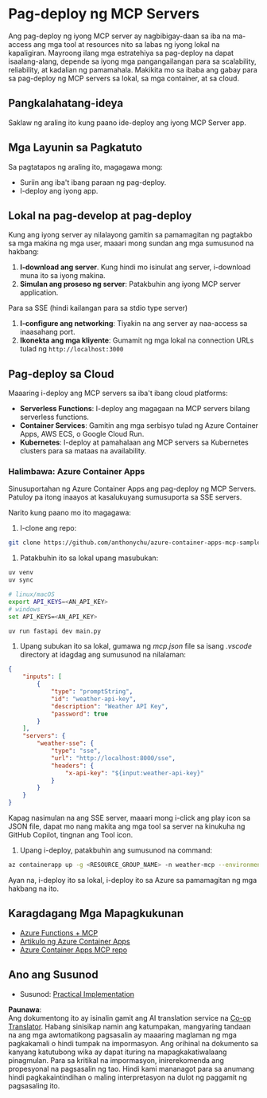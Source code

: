 <!--
CO_OP_TRANSLATOR_METADATA:
{
  "original_hash": "7816cc28f7ab9a54e31f9246429ffcd9",
  "translation_date": "2025-05-17T12:54:54+00:00",
  "source_file": "03-GettingStarted/08-deployment/README.md",
  "language_code": "tl"
}
-->
# Pag-deploy ng MCP Servers

Ang pag-deploy ng iyong MCP server ay nagbibigay-daan sa iba na ma-access ang mga tool at resources nito sa labas ng iyong lokal na kapaligiran. Mayroong ilang mga estratehiya sa pag-deploy na dapat isaalang-alang, depende sa iyong mga pangangailangan para sa scalability, reliability, at kadalian ng pamamahala. Makikita mo sa ibaba ang gabay para sa pag-deploy ng MCP servers sa lokal, sa mga container, at sa cloud.

## Pangkalahatang-ideya

Saklaw ng araling ito kung paano ide-deploy ang iyong MCP Server app.

## Mga Layunin sa Pagkatuto

Sa pagtatapos ng araling ito, magagawa mong:

- Suriin ang iba't ibang paraan ng pag-deploy.
- I-deploy ang iyong app.

## Lokal na pag-develop at pag-deploy

Kung ang iyong server ay nilalayong gamitin sa pamamagitan ng pagtakbo sa mga makina ng mga user, maaari mong sundan ang mga sumusunod na hakbang:

1. **I-download ang server**. Kung hindi mo isinulat ang server, i-download muna ito sa iyong makina.
1. **Simulan ang proseso ng server**: Patakbuhin ang iyong MCP server application.

Para sa SSE (hindi kailangan para sa stdio type server)

1. **I-configure ang networking**: Tiyakin na ang server ay naa-access sa inaasahang port.
1. **Ikonekta ang mga kliyente**: Gumamit ng mga lokal na connection URLs tulad ng `http://localhost:3000`

## Pag-deploy sa Cloud

Maaaring i-deploy ang MCP servers sa iba't ibang cloud platforms:

- **Serverless Functions**: I-deploy ang magagaan na MCP servers bilang serverless functions.
- **Container Services**: Gamitin ang mga serbisyo tulad ng Azure Container Apps, AWS ECS, o Google Cloud Run.
- **Kubernetes**: I-deploy at pamahalaan ang MCP servers sa Kubernetes clusters para sa mataas na availability.

### Halimbawa: Azure Container Apps

Sinusuportahan ng Azure Container Apps ang pag-deploy ng MCP Servers. Patuloy pa itong inaayos at kasalukuyang sumusuporta sa SSE servers.

Narito kung paano mo ito magagawa:

1. I-clone ang repo:

  ```sh
  git clone https://github.com/anthonychu/azure-container-apps-mcp-sample.git
  ```

1. Patakbuhin ito sa lokal upang masubukan:

  ```sh
  uv venv
  uv sync

  # linux/macOS
  export API_KEYS=<AN_API_KEY>
  # windows
  set API_KEYS=<AN_API_KEY>

  uv run fastapi dev main.py
  ```

1. Upang subukan ito sa lokal, gumawa ng *mcp.json* file sa isang *.vscode* directory at idagdag ang sumusunod na nilalaman:

  ```json
  {
      "inputs": [
          {
              "type": "promptString",
              "id": "weather-api-key",
              "description": "Weather API Key",
              "password": true
          }
      ],
      "servers": {
          "weather-sse": {
              "type": "sse",
              "url": "http://localhost:8000/sse",
              "headers": {
                  "x-api-key": "${input:weather-api-key}"
              }
          }
      }
  }
  ```

  Kapag nasimulan na ang SSE server, maaari mong i-click ang play icon sa JSON file, dapat mo nang makita ang mga tool sa server na kinukuha ng GitHub Copilot, tingnan ang Tool icon.

1. Upang i-deploy, patakbuhin ang sumusunod na command:

  ```sh
  az containerapp up -g <RESOURCE_GROUP_NAME> -n weather-mcp --environment mcp -l westus --env-vars API_KEYS=<AN_API_KEY> --source .
  ```

Ayan na, i-deploy ito sa lokal, i-deploy ito sa Azure sa pamamagitan ng mga hakbang na ito.

## Karagdagang Mga Mapagkukunan

- [Azure Functions + MCP](https://learn.microsoft.com/en-us/samples/azure-samples/remote-mcp-functions-dotnet/remote-mcp-functions-dotnet/)
- [Artikulo ng Azure Container Apps](https://techcommunity.microsoft.com/blog/appsonazureblog/host-remote-mcp-servers-in-azure-container-apps/4403550)
- [Azure Container Apps MCP repo](https://github.com/anthonychu/azure-container-apps-mcp-sample)

## Ano ang Susunod

- Susunod: [Practical Implementation](/04-PracticalImplementation/README.md)

**Paunawa**:  
Ang dokumentong ito ay isinalin gamit ang AI translation service na [Co-op Translator](https://github.com/Azure/co-op-translator). Habang sinisikap namin ang katumpakan, mangyaring tandaan na ang mga awtomatikong pagsasalin ay maaaring maglaman ng mga pagkakamali o hindi tumpak na impormasyon. Ang orihinal na dokumento sa kanyang katutubong wika ay dapat ituring na mapagkakatiwalaang pinagmulan. Para sa kritikal na impormasyon, inirerekomenda ang propesyonal na pagsasalin ng tao. Hindi kami mananagot para sa anumang hindi pagkakaintindihan o maling interpretasyon na dulot ng paggamit ng pagsasaling ito.